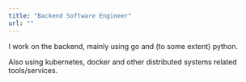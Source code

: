 ```yaml
---
title: "Backend Software Engineer"
url: ""
---
```


I work on the backend, mainly using go and (to some extent) python.

Also using kubernetes, docker and other distributed systems related tools/services.
